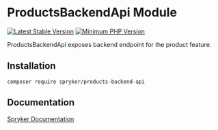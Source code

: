 # ProductsBackendApi Module
[![Latest Stable Version](https://poser.pugx.org/spryker/products-backend-api/v/stable.svg)](https://packagist.org/packages/spryker/products-backend-api)
[![Minimum PHP Version](https://img.shields.io/badge/php-%3E%3D%208.2-8892BF.svg)](https://php.net/)

ProductsBackendApi exposes backend endpoint for the product feature.

## Installation

```
composer require spryker/products-backend-api
```

## Documentation

[Spryker Documentation](https://docs.spryker.com)
